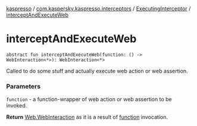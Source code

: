 [kaspresso](../../index.md) / [com.kaspersky.kaspresso.interceptors](../index.md) / [ExecutingInterceptor](index.md) / [interceptAndExecuteWeb](./intercept-and-execute-web.md)

# interceptAndExecuteWeb

`abstract fun interceptAndExecuteWeb(function: () -> WebInteraction<*>): WebInteraction<*>`

Called to do some stuff and actually execute web action or web assertion.

### Parameters

`function` - a function-wrapper of web action or web assertion to be invoked.

**Return**
[Web.WebInteraction](#) as it is a result of [function](intercept-and-execute-web.md#com.kaspersky.kaspresso.interceptors.ExecutingInterceptor$interceptAndExecuteWeb(kotlin.Function0((android.support.test.espresso.web.sugar.Web.WebInteraction((kotlin.Any)))))/function) invocation.

